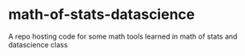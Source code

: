 # math-of-stats-datascience
A repo hosting code for some math tools learned in math of stats and datascience class
